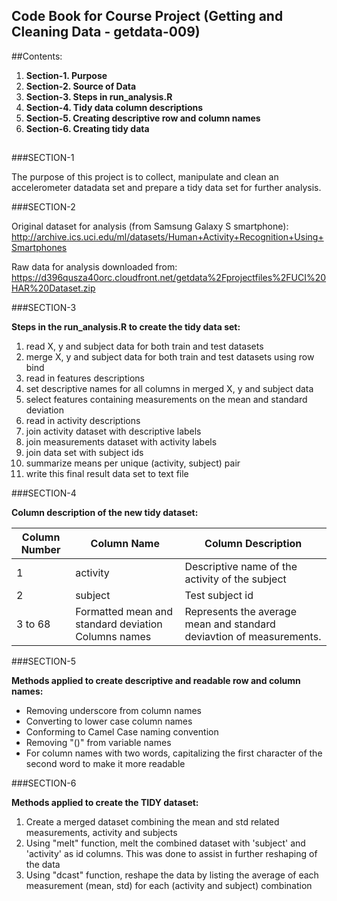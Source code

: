 
## **Code Book for Course Project (Getting and Cleaning Data - getdata-009)**

##Contents:
1. **Section-1. Purpose**
1. **Section-2. Source of Data**
2. **Section-3. Steps in run_analysis.R**
3. **Section-4. Tidy data column descriptions**
4. **Section-5. Creating descriptive row and column names**
5. **Section-6. Creating tidy data**

## 

###SECTION-1

The purpose of this project is to collect, manipulate and clean an accelerometer datadata set and prepare a tidy data set for further analysis. 

###SECTION-2

Original dataset for analysis (from Samsung Galaxy S smartphone):
http://archive.ics.uci.edu/ml/datasets/Human+Activity+Recognition+Using+Smartphones

Raw data for analysis downloaded from:
https://d396qusza40orc.cloudfront.net/getdata%2Fprojectfiles%2FUCI%20HAR%20Dataset.zip


###SECTION-3

**Steps in the run_analysis.R to create the tidy data set:**

1. read X, y and subject data for both train and test datasets
2. merge X, y and subject data for both train and test datasets using row bind
3. read in features descriptions
4. set descriptive names for all columns in merged X, y and subject data
5. select features containing measurements on the mean and standard deviation
6. read in activity descriptions
7. join activity dataset with descriptive labels
8. join measurements dataset with activity labels
9. join data set with subject ids
10. summarize means per unique (activity, subject) pair
11. write this final result data set to text file


###SECTION-4

**Column description of the new tidy dataset:**

Column Number | Column Name | Column Description
------------- | ------------| -------------------
1 | activity | Descriptive name of the activity of the subject
2 | subject | Test subject id
3 to 68 | Formatted mean and standard deviation Columns names | Represents the average mean and standard deviavtion of measurements.  


###SECTION-5

**Methods applied to create descriptive and readable row and column names:**

* Removing underscore from column names
* Converting to lower case column names
* Conforming to Camel Case naming convention
* Removing "()" from variable names
* For column names with two words, capitalizing the first character of the second word to make it more readable


###SECTION-6

**Methods applied to create the TIDY dataset:**

1. Create a merged dataset combining the mean and std related measurements, activity and subjects
2. Using "melt" function, melt the combined dataset with 'subject' and 'activity' as id columns. This was done to assist in further reshaping of the data
3. Using "dcast" function, reshape the data by listing the average of each measurement (mean, std) for each (activity and subject) combination

